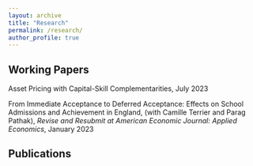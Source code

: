 ```yaml
---
layout: archive
title: "Research"
permalink: /research/
author_profile: true
---
```


## Working Papers

Asset Pricing with Capital-Skill Complementarities, July 2023 

From Immediate Acceptance to Deferred Acceptance: Effects on School Admissions and Achievement in
England, (with Camille Terrier and Parag Pathak), *Revise and Resubmit at American Economic Journal: Applied Economics*, January 2023

## Publications


<!-- {% if author.googlescholar %}
  You can also find my articles on <u><a href="{{author.googlescholar}}">my Google Scholar profile</a>.</u>
{% endif %}

{% include base_path %}

{% for post in site.publications reversed %}
  {% include archive-single.html %}
{% endfor %} -->
